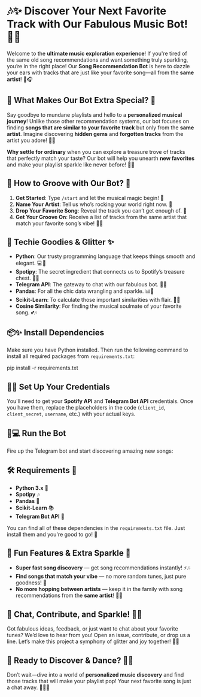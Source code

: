 # 🎶✨ Discover Your Next Favorite Track with Our Fabulous Music Bot! 🌟🎉

Welcome to the **ultimate music exploration experience**! If you're tired of the same old song recommendations and want something truly sparkling, you’re in the right place! Our **Song Recommendation Bot** is here to dazzle your ears with tracks that are just like your favorite song—all from the **same artist**! 💖🎧

## 🌟 What Makes Our Bot Extra Special? 🌈

Say goodbye to mundane playlists and hello to a **personalized musical journey**! Unlike those other recommendation systems, our bot focuses on finding **songs that are similar to your favorite track** but only from the **same artist**. Imagine discovering **hidden gems** and **forgotten tracks** from the artist you adore! 🎤💫

**Why settle for ordinary** when you can explore a treasure trove of tracks that perfectly match your taste? Our bot will help you unearth **new favorites** and make your playlist sparkle like never before! 🎼💎

## 🎸 How to Groove with Our Bot? 🎵

1. **Get Started**: Type `/start` and let the musical magic begin! 🌟
2. **Name Your Artist**: Tell us who’s rocking your world right now. 🌟
3. **Drop Your Favorite Song**: Reveal the track you can’t get enough of. 🎤
4. **Get Your Groove On**: Receive a list of tracks from the same artist that match your favorite song’s vibe! 💃🎶

## 🔧 Techie Goodies & Glitter ✨

- **Python**: Our trusty programming language that keeps things smooth and elegant. 💻🌸
- **Spotipy**: The secret ingredient that connects us to Spotify’s treasure chest. 🎹🔮
- **Telegram API**: The gateway to chat with our fabulous bot. 💬🎀
- **Pandas**: For all the chic data wrangling and sparkle. 📊🌟
- **Scikit-Learn**: To calculate those important similarities with flair. 🎯💖
- **Cosine Similarity**: For finding the musical soulmate of your favorite song. 💕🎶

## 📦✨ Install Dependencies

Make sure you have Python installed. Then run the following command to install all required packages from `requirements.txt`:

pip install -r requirements.txt


## 🔐🎶 Set Up Your Credentials

You'll need to get your **Spotify API** and **Telegram Bot API** credentials. Once you have them, replace the placeholders in the code (`client_id`, `client_secret`, `username`, etc.) with your actual keys.

## 🎉💻 Run the Bot

Fire up the Telegram bot and start discovering amazing new songs:



## 🛠️ Requirements 💾

- **Python 3.x** 🐍
- **Spotipy** 🎶
- **Pandas** 🐼
- **Scikit-Learn** 📚
- **Telegram Bot API** 🤖

You can find all of these dependencies in the `requirements.txt` file. Just install them and you're good to go! 🎉

## 🎉 Fun Features & Extra Sparkle 💫

- **Super fast song discovery** — get song recommendations instantly! ⚡🎶
- **Find songs that match your vibe** — no more random tunes, just pure goodness! 💖
- **No more hopping between artists** — keep it in the family with song recommendations from the **same artist**! 🎤🎉

## 💬 Chat, Contribute, and Sparkle! 💖✨

Got fabulous ideas, feedback, or just want to chat about your favorite tunes? We’d love to hear from you! Open an issue, contribute, or drop us a line. Let’s make this project a symphony of glitter and joy together! 🌟🎵

## 🎉 Ready to Discover & Dance? 💃🌟

Don’t wait—dive into a world of **personalized music discovery** and find those tracks that will make your playlist pop! Your next favorite song is just a chat away. 🎤🎉💫

